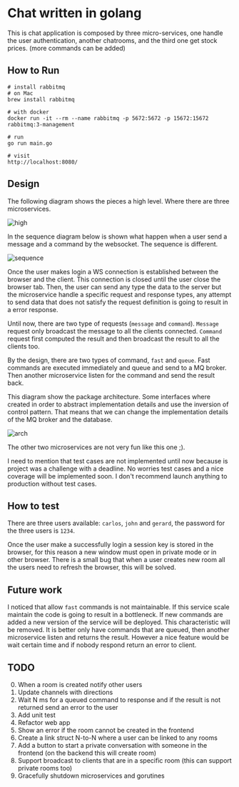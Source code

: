 # Chat written in golang

This is chat application is composed by three micro-services, one handle the user authentication, another chatrooms, and the third one get stock prices. (more commands can be added)

## How to Run
```
# install rabbitmq
# on Mac
brew install rabbitmq

# with docker
docker run -it --rm --name rabbitmq -p 5672:5672 -p 15672:15672 rabbitmq:3-management

# run
go run main.go

# visit
http://localhost:8080/

```

## Design
The following diagram shows the pieces a high level. Where there are three microservices.  

![high](https://github.com/carlware/gochat/blob/crl/dev3/design/high.svg "High")

In the sequence diagram below is shown what happen when a user send a message and a command by the websocket. The sequence is different.  

![sequence](https://github.com/carlware/gochat/blob/crl/dev3/design/sequence.svg "Sequence")

Once the user makes login a WS connection is established between the browser and the client. This connection is closed until the user close the browser tab. Then, the user can send any type the data to the server but the microservice handle a specific request and response types, any attempt to send data that does not satisfy the request definition is going to result in a error response.  

Until now, there are two type of requests (`message` and `command`). `Message` request only broadcast the message to all the clients connected. `Command` request first computed the result and then broadcast the result to all the clients too.  

By the design, there are two types of command, `fast` and `queue`. Fast commands are executed immediately and queue and send to a MQ broker. Then another microservice listen for the command and send the result back.  

This diagram show the package architecture. Some interfaces where created in order to abstract implementation details and use the inversion of control pattern. That means that we can change the implementation details of the MQ broker and the database.  

![arch](https://github.com/carlware/gochat/blob/crl/dev3/design/arch.svg "Architecture")

The other two microservices are not very fun like this one ;).  

I need to mention that test cases are not implemented until now because is project was a challenge with a deadline. No worries test cases and a nice coverage will be implemented soon. I don't recommend launch anything to production without test cases.  

## How to test
There are three users available: `carlos`, `john` and `gerard`, the password for the three users is `1234`.  

Once the user make a successfully login a session key is stored in the browser, for this reason a new window must open in private mode or in other browser. There is a small bug that when a user creates new room all the users need to refresh the browser, this will be solved.  


## Future work
I noticed that allow `fast` commands is not maintainable. If this service scale maintain the code is going to result in a bottleneck. If new commands are added a new version of the service will be deployed. This characteristic will be removed. It is better only have commands that are queued, then another microservice listen and returns the result. However a nice feature would be wait certain time and if nobody respond return an error to client.  


## TODO
0. When a room is created notify other users
1. Update channels with directions
2. Wait N ms for a queued command to response and if the result is not returned send an error to the user
3. Add unit test
4. Refactor web app
5. Show an error if the room cannot be created in the frontend
6. Create a link struct N-to-N where a user can be linked to any rooms
7. Add a button to start a private conversation with someone in the frontend (on the backend this will create room)
8. Support broadcast to clients that are in a specific room (this can support private rooms too)
9. Gracefully shutdown microservices and gorutines
